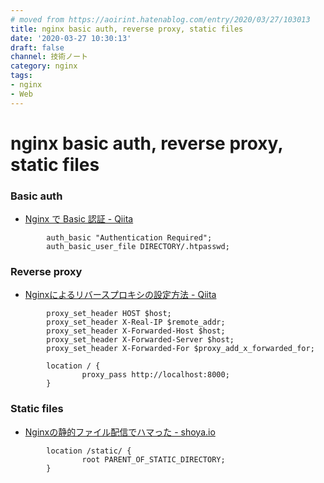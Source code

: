 ```yaml
---
# moved from https://aoirint.hatenablog.com/entry/2020/03/27/103013
title: nginx basic auth, reverse proxy, static files
date: '2020-03-27 10:30:13'
draft: false
channel: 技術ノート
category: nginx
tags:
- nginx
- Web
---
```

# nginx basic auth, reverse proxy, static files

### Basic auth
- [Nginx で Basic 認証 - Qiita](https://qiita.com/kotarella1110/items/be76b17cdbe61ff7b5ca)

```
        auth_basic "Authentication Required";
        auth_basic_user_file DIRECTORY/.htpasswd;
```

### Reverse proxy
- [Nginxによるリバースプロキシの設定方法 - Qiita](https://qiita.com/schwarz471/items/9b44adfbec006eab60b0)

```
        proxy_set_header HOST $host;
        proxy_set_header X-Real-IP $remote_addr;
        proxy_set_header X-Forwarded-Host $host;
        proxy_set_header X-Forwarded-Server $host;
        proxy_set_header X-Forwarded-For $proxy_add_x_forwarded_for;

        location / {
                proxy_pass http://localhost:8000;
        }
```

### Static files
- [Nginxの静的ファイル配信でハマった - shoya\.io](https://shoya.io/ja/posts/nginx-root/)

```
        location /static/ {
                root PARENT_OF_STATIC_DIRECTORY;
        }
```
